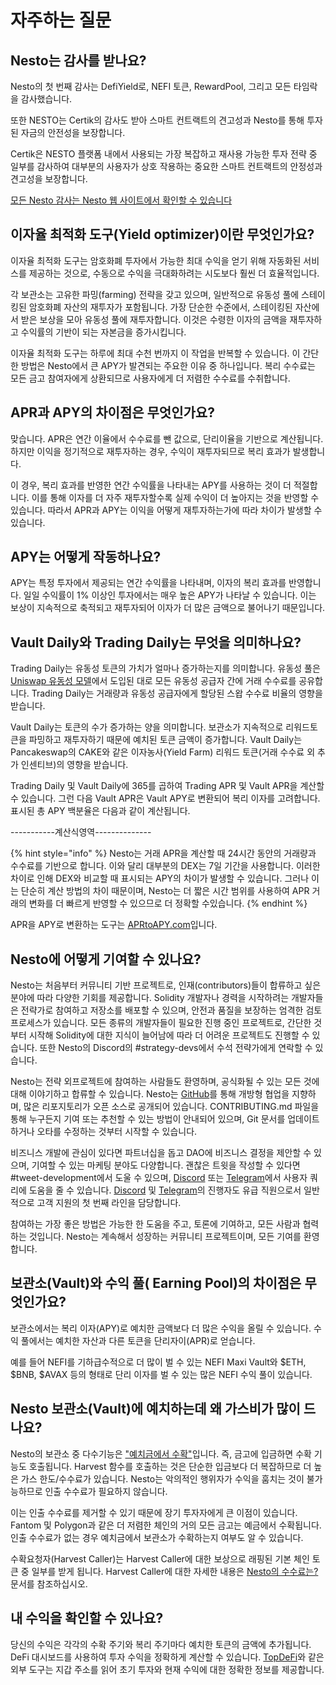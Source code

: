 # 자주하는 질문

## Nesto는 감사를 받나요?

Nesto의 첫 번째 감사는 DefiYield로, NEFI 토큰, RewardPool, 그리고 모든 타임락을 감사했습니다.

또한 NESTO는 Certik의 감사도 받아 스마트 컨트랙트의 견고성과 Nesto를 통해 투자된 자금의 안전성을 보장합니다.

Certik은 NESTO 플랫폼 내에서 사용되는 가장 복잡하고 재사용 가능한 투자 전략 중 일부를 감사하여 대부분의 사용자가 상호 작용하는 중요한 스마트 컨트랙트의 안정성과 견고성을 보장합니다.

[모든 Nesto 감사는 Nesto 웹 사이트에서 확인할 수 있습니다](https://github.com/beefyfinance/beefy-audits)

## 이자율 최적화 도구(Yield optimizer)이란 무엇인가요?

이자율 최적화 도구는 암호화폐 투자에서 가능한 최대 수익을 얻기 위해 자동화된 서비스를 제공하는 것으로, 수동으로 수익을 극대화하려는 시도보다 훨씬 더 효율적입니다.

각 보관소는 고유한 파밍(farming) 전략을 갖고 있으며, 일반적으로 유동성 풀에 스테이킹된 암호화폐 자산의 재투자가 포함됩니다. 가장 단순한 수준에서, 스테이킹된 자산에서 받은 보상을 모아 유동성 풀에 재투자합니다. 이것은 수령한 이자의 금액을 재투자하고 수익률의 기반이 되는 자본금을 증가시킵니다.

이자율 최적화 도구는 하루에 최대 수천 번까지 이 작업을 반복할 수 있습니다. 이 간단한 방법은 Nesto에서 큰 APY가 발견되는 주요한 이유 중 하나입니다. 복리 수수료는 모든 금고 참여자에게 상환되므로 사용자에게 더 저렴한 수수료를 수취합니다.

## APR과 APY의 차이점은 무엇인가요?

맞습니다. APR은 연간 이율에서 수수료를 뺀 값으로, 단리이율을 기반으로 계산됩니다. 하지만 이익을 정기적으로 재투자하는 경우, 수익이 재투자되므로 복리 효과가 발생합니다.

이 경우, 복리 효과를 반영한 연간 수익률을 나타내는 APY를 사용하는 것이 더 적절합니다. 이를 통해 이자를 더 자주 재투자할수록 실제 수익이 더 높아지는 것을 반영할 수 있습니다. 따라서 APR과 APY는 이익을 어떻게 재투자하는가에 따라 차이가 발생할 수 있습니다.

## APY는 어떻게 작동하나요?

APY는 특정 투자에서 제공되는 연간 수익률을 나타내며, 이자의 복리 효과를 반영합니다. 일일 수익률이 1% 이상인 투자에서는 매우 높은 APY가 나타날 수 있습니다. 이는 보상이 지속적으로 축적되고 재투자되어 이자가 더 많은 금액으로 불어나기 때문입니다.

## Vault Daily와 Trading Daily는 무엇을 의미하나요?

Trading Daily는 유동성 토큰의 가치가 얼마나 증가하는지를 의미합니다. 유동성 풀은 [Uniswap 유동성 모델](https://docs.uniswap.org/protocol/V2/concepts/advanced-topics/fees)에서 도입된 대로 모든 유동성 공급자 간에 거래 수수료를 공유합니다. Trading Daily는 거래량과 유동성 공급자에게 할당된 스왑 수수료 비율의 영향을 받습니다.

Vault Daily는 토큰의 수가 증가하는 양을 의미합니다. 보관소가 지속적으로 리워드토큰을 파밍하고 재투자하기 때문에 예치된 토큰 금액이 증가합니다. Vault Daily는 Pancakeswap의 CAKE와 같은 이자농사(Yield Farm) 리워드 토큰(거래 수수료 외 추가 인센티브)의 영향을 받습니다.

Trading Daily 및 Vault Daily에 365를 곱하여 Trading APR 및 Vault APR을 계산할 수 있습니다. 그런 다음 Vault APR은 Vault APY로 변환되어 복리 이자를 고려합니다. 표시된 총 APY 백분율은 다음과 같이 계산됩니다.

\-----------계산식영역--------------

{% hint style="info" %}
Nesto는 거래 APR을 계산할 때 24시간 동안의 거래량과 수수료를 기반으로 합니다. 이와 달리 대부분의 DEX는 7일 기간을 사용합니다. 이러한 차이로 인해 DEX와 비교할 때 표시되는 APY의 차이가 발생할 수 있습니다. 그러나 이는 단순히 계산 방법의 차이 때문이며, Nesto는 더 짧은 시간 범위를 사용하여 APR 거래의 변화를 더 빠르게 반영할 수 있으므로 더 정확할 수있습니다.
{% endhint %}

APR을 APY로 변환하는 도구는 [APRtoAPY.com](https://www.aprtoapy.com/)입니다.

## Nesto에 어떻게 기여할 수 있나요?

Nesto는 처음부터 커뮤니티 기반 프로젝트로, 인재(contributors)들이 합류하고 싶은 분야에 따라 다양한 기회를 제공합니다. Solidity 개발자나 경력을 시작하려는 개발자들은 전략가로 참여하고 저장소를 배포할 수 있으며, 안전과 품질을 보장하는 엄격한 검토 프로세스가 있습니다. 모든 종류의 개발자들이 필요한 진행 중인 프로젝트로, 간단한 것부터 시작해 Solidity에 대한 지식이 늘어남에 따라 더 어려운 프로젝트도 진행할 수 있습니다. 또한 Nesto의 Discord의 #strategy-devs에서 수석 전략가에게 연락할 수 있습니다.

Nesto는 전략 외프로젝트에 참여하는 사람들도 환영하며, 공식화될 수 있는 모든 것에 대해 이야기하고 합류할 수 있습니다. Nesto는 [GitHub](https://github.com/beefyfinance)를 통해 개방형 협업을 지향하며, 많은 리포지토리가 오픈 소스로 공개되어 있습니다. CONTRIBUTING.md 파일을 통해 누구든지 기여 또는 추천할 수 있는 방법이 안내되어 있으며, Git 문서를 업데이트하거나 오타를 수정하는 것부터 시작할 수 있습니다.&#x20;

비즈니스 개발에 관심이 있다면 파트너십을 돕고 DAO에 비즈니스 결정을 제안할 수 있으며, 기여할 수 있는 마케팅 분야도 다양합니다. 괜찮은 트윗을 작성할 수 있다면 #tweet-development에서 도울 수 있으며, [Discord](https://discord.com/invite/yq8wfHd) 또는 [Telegram](https://t.me/beefyfinance)에서 사용자 쿼리에 도움을 줄 수 있습니다. [Discord](https://discord.com/invite/yq8wfHd) 및 [Telegram](https://t.me/beefyfinance)의 진행자도 유급 직원으로서 일반적으로 고객 지원의 첫 번째 라인을 담당합니다.

참여하는 가장 좋은 방법은 가능한 한 도움을 주고, 토론에 기여하고, 모든 사람과 협력하는 것입니다. Nesto는 계속해서 성장하는 커뮤니티 프로젝트이며, 모든 기여를 환영합니다.

## 보관소(Vault)와 수익 풀( Earning Pool)의 차이점은 무엇인가요?

보관소에서는 복리 이자(APY)로 예치한 금액보다 더 많은 수익을 올릴 수 있습니다. 수익 풀에서는 예치한 자산과 다른 토큰을 단리자이(APR)로 얻습니다.&#x20;

예를 들어 NEFI를 기하급수적으로 더 많이 벌 수 있는 NEFI Maxi Vault와 $ETH, $BNB, $AVAX 등의 형태로 단리 이자를 벌 수 있는 많은 NEFI 수익 풀이 있습니다.

## Nesto 보관소(Vault)에 예치하는데 왜 가스비가 많이 드나요?

Nesto의 보관소 중 다수기능은 ["예치금에서 수확"](../undefined-1/vaults.md)입니다. 즉, 금고에 입금하면 수확 기능도 호출됩니다. Harvest 함수를 호출하는 것은 단순한 입금보다 더 복잡하므로 더 높은 가스 한도/수수료가 있습니다. Nesto는 악의적인 행위자가 수익을 훔치는 것이 불가능하므로 인출 수수료가 필요하지 않습니다.

이는 인출 수수료를 제거할 수 있기 때문에 장기 투자자에게 큰 이점이 있습니다. Fantom 및 Polygon과 같은 더 저렴한 체인의 거의 모든 금고는 예금에서 수확됩니다. 인출 수수료가 없는 경우 예치금에서 보관소가 수확하는지 여부도 알 수 있습니다.

수확요청자(Harvest Caller)는 Harvest Caller에 대한 보상으로 래핑된 기본 체인 토큰 중 일부를 받게 됩니다. Harvest Caller에 대한 자세한 내용은 [Nesto의 수수료는?](../nesto/nesto-1/nesto-4.md) 문서를 참조하십시오.

## 내 수익을 확인할 수 있나요?

당신의 수익은 각각의 수확 주기와 복리 주기마다 예치한 토큰의 금액에 추가됩니다. DeFi 대시보드를 사용하여 투자 수익을 정확하게 계산할 수 있습니다. [TopDeFi](https://thetopdefi.com/)와 같은 외부 도구는 지갑 주소를 읽어 초기 투자와 현재 수익에 대한 정확한 정보를 제공합니다.

